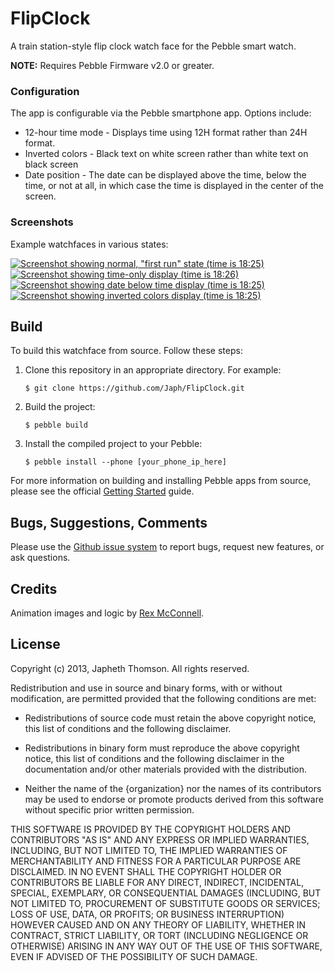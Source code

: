 # FlipClock

A train station-style flip clock watch face for the Pebble smart watch.

**NOTE:** Requires Pebble Firmware v2.0 or greater.

### Configuration

The app is configurable via the Pebble smartphone app. Options include:
  * 12-hour time mode - Displays time using 12H format rather than 24H format.
  * Inverted colors - Black text on white screen rather than white text on black screen
  * Date position - The date can be displayed above the time, below the time, or
    not at all, in which case the time is displayed in the center of the screen.

### Screenshots

Example watchfaces in various states:

[![Screenshot showing normal, "first run" state (time is 18:25)](https://s3.amazonaws.com/pebble.rexmac.com/flipclock/screenshot1.png)](https://s3.amazonaws.com/pebble.rexmac.com/flipclock/screenshot1.png)&nbsp;
[![Screenshot showing time-only display (time is 18:26)](https://s3.amazonaws.com/pebble.rexmac.com/flipclock/screenshot2.png)](https://s3.amazonaws.com/pebble.rexmac.com/flipclock/screenshot2.png)&nbsp;
[![Screenshot showing date below time display (time is 18:25)](https://s3.amazonaws.com/pebble.rexmac.com/flipclock/screenshot3.png)](https://s3.amazonaws.com/pebble.rexmac.com/flipclock/screenshot3.png)&nbsp;
[![Screenshot showing inverted colors display (time is 18:25)](https://s3.amazonaws.com/pebble.rexmac.com/flipclock/screenshot4.png)](https://s3.amazonaws.com/pebble.rexmac.com/flipclock/screenshot4.png)

## Build

To build this watchface from source. Follow these steps:

1. Clone this repository in an appropriate directory. For example:

    `$ git clone https://github.com/Japh/FlipClock.git`

2. Build the project:

    `$ pebble build`

3. Install the compiled project to your Pebble:

    `$ pebble install --phone [your_phone_ip_here]`

For more information on building and installing Pebble apps from source, please see the official [Getting Started](https://developer.getpebble.com/2/getting-started/) guide.

## Bugs, Suggestions, Comments

Please use the [Github issue system](https://github.com/Japh/FlipClock/issues) to report bugs, request new features, or ask questions.

## Credits

Animation images and logic by [Rex McConnell](http://github.com/rexmac).

## License

Copyright (c) 2013, Japheth Thomson. All rights reserved.

Redistribution and use in source and binary forms, with or without modification,
are permitted provided that the following conditions are met:

* Redistributions of source code must retain the above copyright notice, this
  list of conditions and the following disclaimer.

* Redistributions in binary form must reproduce the above copyright notice, this
  list of conditions and the following disclaimer in the documentation and/or
  other materials provided with the distribution.

* Neither the name of the {organization} nor the names of its
  contributors may be used to endorse or promote products derived from
  this software without specific prior written permission.

THIS SOFTWARE IS PROVIDED BY THE COPYRIGHT HOLDERS AND CONTRIBUTORS "AS IS" AND
ANY EXPRESS OR IMPLIED WARRANTIES, INCLUDING, BUT NOT LIMITED TO, THE IMPLIED
WARRANTIES OF MERCHANTABILITY AND FITNESS FOR A PARTICULAR PURPOSE ARE
DISCLAIMED. IN NO EVENT SHALL THE COPYRIGHT HOLDER OR CONTRIBUTORS BE LIABLE FOR
ANY DIRECT, INDIRECT, INCIDENTAL, SPECIAL, EXEMPLARY, OR CONSEQUENTIAL DAMAGES
(INCLUDING, BUT NOT LIMITED TO, PROCUREMENT OF SUBSTITUTE GOODS OR SERVICES;
LOSS OF USE, DATA, OR PROFITS; OR BUSINESS INTERRUPTION) HOWEVER CAUSED AND ON
ANY THEORY OF LIABILITY, WHETHER IN CONTRACT, STRICT LIABILITY, OR TORT
(INCLUDING NEGLIGENCE OR OTHERWISE) ARISING IN ANY WAY OUT OF THE USE OF THIS
SOFTWARE, EVEN IF ADVISED OF THE POSSIBILITY OF SUCH DAMAGE.
